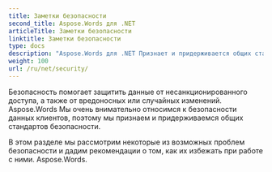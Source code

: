 ```yaml
---
title: Заметки безопасности
second_title: Aspose.Words для .NET
articleTitle: Заметки безопасности
linktitle: Заметки безопасности
type: docs
description: "Aspose.Words для .NET Признает и придерживается общих стандартов безопасности для обеспечения высокого уровня безопасности данных. Посмотрите на возможные проблемы безопасности и рекомендации о том, как избежать их использования. C#."
weight: 100
url: /ru/net/security/
---
```


Безопасность помогает защитить данные от несанкционированного доступа, а также от вредоносных или случайных изменений. Aspose.Words Мы очень внимательно относимся к безопасности данных клиентов, поэтому мы признаем и придерживаемся общих стандартов безопасности.

В этом разделе мы рассмотрим некоторые из возможных проблем безопасности и дадим рекомендации о том, как их избежать при работе с ними. Aspose.Words.